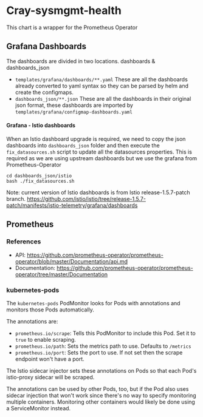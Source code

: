 # Cray-sysmgmt-health

This chart is a wrapper for the Prometheus Operator

## Grafana Dashboards

The dashboards are divided in two locations. dashboards & dashboards_json
* `templates/grafana/dashboards/**.yaml` These are all the dashboards already converted to yaml syntax so they can be parsed by helm and create the configmaps.
* `dashboards_json/**.json` These are all the dashboards in their original json format, these dashboards are imported by `templates/grafana/configmap-dashboards.yaml`


#### Grafana - Istio dashboards
When an Istio dashboard upgrade is required, we need to copy the json dashboards into `dashboards_json` folder and then execute the `fix_datasources.sh` script to update all the datasources properties. This is required as we are using upstream dashboards but we use the grafana from Prometheus-Operator

```
cd dashboards_json/istio
bash ./fix_datasources.sh
```

Note: current version of Istio dashboards is from Istio release-1.5.7-patch branch.
https://github.com/istio/istio/tree/release-1.5.7-patch/manifests/istio-telemetry/grafana/dashboards


## Prometheus

### References

* API: https://github.com/prometheus-operator/prometheus-operator/blob/master/Documentation/api.md
* Documentation: https://github.com/prometheus-operator/prometheus-operator/tree/master/Documentation

### kubernetes-pods

The `kubernetes-pods` PodMonitor looks for Pods with annotations and monitors
those Pods automatically.

The annotations are:

* `prometheus.io/scrape`: Tells this PodMonitor to include this Pod. Set it to
  `true` to enable scraping.
* `prometheus.io/path`: Sets the metrics path to use. Defaults to `/metrics`
* `prometheus.io/port`: Sets the port to use. If not set then the scrape
  endpoint won't have a port.

The Istio sidecar injector sets these annotations on Pods so that each Pod's
istio-proxy sidecar will be scraped.

The annotations can be used by other Pods, too, but if the Pod also uses
sidecar injection that won't work since there's no way to specify monitoring
multiple containers. Monitoring other containers would likely be done using a
ServiceMonitor instead.
